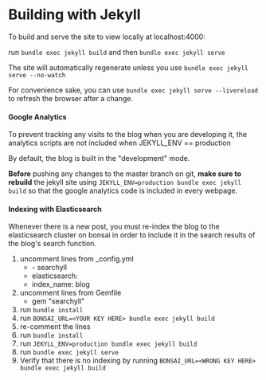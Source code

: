 # Building with Jekyll

To build and serve the site to view locally at localhost:4000:

run `bundle exec jekyll build` and then `bundle exec jekyll serve`

The site will automatically regenerate unless you use `bundle exec jekyll serve --no-watch` 

For convenience sake, you can use `bundle exec jekyll serve --livereload` to refresh the browser after a change.



#### Google Analytics

To prevent tracking any visits to the blog when you are developing it, the analytics scripts are not included when JEKYLL_ENV == production

By default, the blog is built in the "development" mode.

**Before** pushing any changes to the master branch on git, **make sure to rebuild** the jekyll site using `JEKYLL_ENV=production bundle exec jekyll build` so that the google analytics code is included in every webpage.



#### Indexing with Elasticsearch

Whenever there is a new post, you must re-index the blog to the elasticsearch cluster on bonsai in order to include it in the search results of the blog's search function. 

1. uncomment lines from _config.yml
   - \- searchyll
   - elasticsearch:
   - index_name: blog
2. uncomment lines from Gemfile
   - gem "searchyll"
3.  run `bundle install`
4. run `BONSAI_URL=<YOUR KEY HERE> bundle exec jekyll build `
5. re-comment the lines
6. run `bundle install`
7. run `JEKYLL_ENV=production bundle exec jekyll build `
8. run `bundle exec jekyll serve `
9. Verify that there is no indexing by running `BONSAI_URL=<WRONG KEY HERE> bundle exec jekyll build `